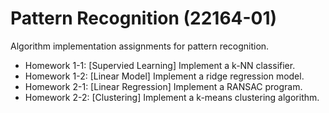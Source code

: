 # Pattern Recognition (22164-01)
Algorithm implementation assignments for pattern recognition.

- Homework 1-1: [Supervied Learning] Implement a k-NN classifier.
- Homework 1-2: [Linear Model] Implement a ridge regression model.
- Homework 2-1: [Linear Regression] Implement a RANSAC program.
- Homework 2-2: [Clustering] Implement a k-means clustering algorithm.
